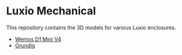 # Luxio Mechanical

This repository contains the 3D models for various Luxio enclosures.

* [Wemos D1 Mini V4](./Wemos%20D1%20Mini%20V4/)
* [Grundig](./Grundig/)